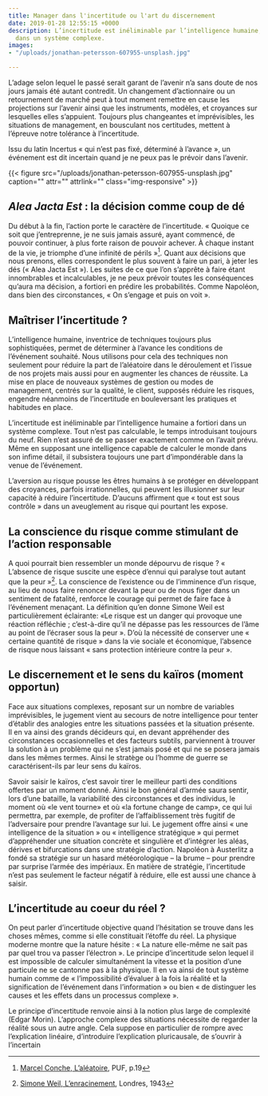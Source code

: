 ```yaml
---
title: Manager dans l'incertitude ou l'art du discernement
date: 2019-01-28 12:55:15 +0000
description: L’incertitude est inéliminable par l’intelligence humaine, a fortiori
  dans un système complexe.
images:
- "/uploads/jonathan-petersson-607955-unsplash.jpg"

---
```

L’adage selon lequel le passé serait garant de l’avenir n’a sans doute de nos jours jamais été autant contredit. Un changement d’actionnaire ou un retournement de marché peut à tout moment remettre en cause les projections sur l’avenir ainsi que les instruments, modèles, et croyances sur lesquelles elles s’appuient. Toujours plus changeantes et imprévisibles, les situations de management, en bousculant nos certitudes, mettent à l’épreuve notre tolérance à l’incertitude.

Issu du latin Incertus « qui n’est pas fixé, déterminé à l’avance », un événement est dit incertain quand je ne peux pas le prévoir dans l’avenir.

{{< figure src="/uploads/jonathan-petersson-607955-unsplash.jpg" caption="" attr="" attrlink="" class="img-responsive" >}}

## _Alea Jacta Est_ : la décision comme coup de dé

Du début à la fin, l’action porte le caractère de l’incertitude. « Quoique ce soit que j’entreprenne, je ne suis jamais assuré, ayant commencé, de pouvoir continuer, à plus forte raison de pouvoir achever. À chaque instant de la vie, je triomphe d’une infinité de périls »[^1]. Quant aux décisions que nous prenons, elles correspondent le plus souvent à faire un pari, à jeter les dés (« Alea Jacta Est »). Les suites de ce que l’on s’apprête à faire étant innombrables et incalculables, je ne peux prévoir toutes les conséquences qu’aura ma décision, a fortiori en prédire les probabilités. Comme Napoléon, dans bien des circonstances, « On s’engage et puis on voit ».

## Maîtriser l’incertitude ?

L’intelligence humaine, inventrice de techniques toujours plus sophistiquées, permet de déterminer à l’avance les conditions de l’événement souhaité. Nous utilisons pour cela des techniques non seulement pour réduire la part de l’aléatoire dans le déroulement et l’issue de nos projets mais aussi pour en augmenter les chances de réussite. La mise en place de nouveaux systèmes de gestion ou modes de management, centrés sur la qualité, le client, supposés réduire les risques, engendre néanmoins de l’incertitude en bouleversant les pratiques et habitudes en place.

L’incertitude est inéliminable par l’intelligence humaine a fortiori dans un système complexe. Tout n’est pas calculable, le temps introduisant toujours du neuf. Rien n’est assuré de se passer exactement comme on l’avait prévu. Même en supposant une intelligence capable de calculer le monde dans son infime détail, il subsistera toujours une part d’impondérable dans la venue de l’événement.

L’aversion au risque pousse les êtres humains à se protéger en développant des croyances, parfois irrationnelles, qui peuvent les illusionner sur leur capacité à réduire l’incertitude. D’aucuns affirment que « tout est sous contrôle » dans un aveuglement au risque qui pourtant les expose.

## La conscience du risque comme stimulant de l’action responsable

A quoi pourrait bien ressembler un monde dépourvu de risque ? « L’absence de risque suscite une espèce d’ennui qui paralyse tout autant que la peur »[^2]. La conscience de l’existence ou de l’imminence d’un risque, au lieu de nous faire renoncer devant la peur ou de nous figer dans un sentiment de fatalité, renforce le courage qui permet de faire face à l’événement menaçant. La définition qu’en donne Simone Weil est particulièrement éclairante: «Le risque est un danger qui provoque une réaction réfléchie ; c’est-à-dire qu’il ne dépasse pas les ressources de l’âme au point de l’écraser sous la peur ». D’où la nécessité de conserver une « certaine quantité de risque » dans la vie sociale et économique, l’absence de risque nous laissant « sans protection intérieure contre la peur ».

## Le discernement et le sens du kaïros (moment opportun)

Face aux situations complexes, reposant sur un nombre de variables
imprévisibles, le jugement vient au secours de notre intelligence pour tenter
d’établir des analogies entre les situations passées et la situation présente.
Il en va ainsi des grands décideurs qui, en devant appréhender des circonstances
occasionnelles et des facteurs subtils, parviennent à trouver la solution à un
problème qui ne s’est jamais posé et qui ne se posera jamais dans les mêmes
termes. Ainsi le stratège ou l’homme de guerre se caractérisent-ils par leur
sens du kaïros.

Savoir saisir le kaïros, c’est savoir tirer le meilleur parti des conditions
offertes par un moment donné. Ainsi le bon général d’armée saura sentir, lors
d’une bataille, la variabilité des circonstances et des individus, le moment où
«le vent tourne» et où «la fortune change de camp», ce qui lui permettra, par
exemple, de profiter de l’affaiblissement très fugitif de l’adversaire pour
prendre l’avantage sur lui. Le jugement offre ainsi « une intelligence de la
situation » ou « intelligence stratégique » qui permet d’appréhender une
situation concrète et singulière et d’intégrer les aléas, dérives et
bifurcations dans une stratégie d’action. Napoléon à Austerlitz a fondé sa
stratégie sur un hasard météorologique – la brume – pour prendre par surprise
l’armée des impériaux. En matière de stratégie, l’incertitude n’est pas
seulement le facteur négatif à réduire, elle est aussi une chance à saisir.

## L’incertitude au coeur du réel ?

On peut parler d’incertitude objective quand l’hésitation se trouve dans les
choses mêmes, comme si elle constituait l’étoffe du réel. La physique moderne
montre que la nature hésite : « La nature elle-même ne sait pas par quel trou va
passer l’électron ». Le principe d’incertitude selon lequel il est impossible de
calculer simultanément la vitesse et la position d’une particule ne se cantonne
pas à la physique. Il en va ainsi de tout système humain comme de «
l’impossibilité d’évaluer à la fois la réalité et la signification de
l’événement dans l’information » ou bien « de distinguer les causes et les
effets dans un processus complexe ».

Le principe d’incertitude renvoie ainsi à la notion plus large de complexité
(Edgar Morin). L’approche complexe des situations nécessite de regarder la
réalité sous un autre angle. Cela suppose en particulier de rompre avec
l’explication linéaire, d’introduire l’explication pluricausale, de s’ouvrir à
l’incertain

[^1]: [Marcel Conche, L’aléatoire](https://www.lesbelleslettres.com/livre/2609-l-aleatoire), PUF, p.19
[^2]: [Simone Weil, L’enracinement](http://www.gallimard.fr/Catalogue/GALLIMARD/Folio/Folio-essais/L-enracinement), Londres, 1943